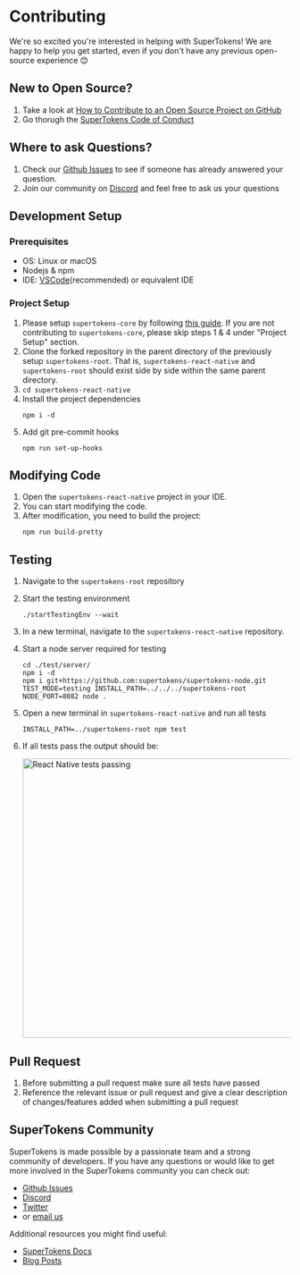 # Contributing

We're so excited you're interested in helping with SuperTokens! We are happy to help you get started, even if you don't have any previous open-source experience :blush:

## New to Open Source?
1. Take a look at [How to Contribute to an Open Source Project on GitHub](https://egghead.io/courses/how-to-contribute-to-an-open-source-project-on-github)
2. Go thorugh the [SuperTokens Code of Conduct](https://github.com/supertokens/supertokens-react-native/blob/master/CODE_OF_CONDUCT.md)

## Where to ask Questions?
1. Check our [Github Issues](https://github.com/supertokens/supertokens-react-native/issues) to see if someone has already answered your question.  
2. Join our community on [Discord](https://supertokens.io/discord) and feel free to ask us your questions  


## Development Setup  

### Prerequisites
- OS: Linux or macOS
- Nodejs & npm
- IDE: [VSCode](https://code.visualstudio.com/download)(recommended) or equivalent IDE  

### Project Setup
1. Please setup `supertokens-core` by following [this guide](https://github.com/supertokens/supertokens-core/blob/master/CONTRIBUTING.md#development-setup). If you are not contributing to `supertokens-core`, please skip  steps 1 & 4 under "Project Setup" section.
2. Clone the forked repository in the parent directory of the previously setup `supertokens-root`.  That is, `supertokens-react-native` and `supertokens-root` should exist side by side within the same parent directory.
3. `cd supertokens-react-native`
4. Install the project dependencies
   ```
   npm i -d
   ```
5. Add git pre-commit hooks
   ```
   npm run set-up-hooks
   ```

## Modifying Code  
1. Open the `supertokens-react-native` project in your IDE.
2. You can start modifying the code.
3. After modification, you need to build the project:
   ```
   npm run build-pretty
   ```

## Testing
1. Navigate to the `supertokens-root` repository
2. Start the testing environment
   ```
   ./startTestingEnv --wait
   ```
3. In a new terminal, navigate to the `supertokens-react-native` repository.
4. Start a node server required for testing
   ```
   cd ./test/server/
   npm i -d
   npm i git+https://github.com:supertokens/supertokens-node.git
   TEST_MODE=testing INSTALL_PATH=../../../supertokens-root NODE_PORT=8082 node .
   ```
5. Open a new terminal in `supertokens-react-native` and run all tests
   ```
   INSTALL_PATH=../supertokens-root npm test
   ```
6. If all tests pass the output should be:

   <img src="https://github.com/supertokens/supertokens-logo/blob/master/images/supertokens-react-native-tests-passing.png" alt="React Native tests passing" width="500px">


## Pull Request
1. Before submitting a pull request make sure all tests have passed
2. Reference the relevant issue or pull request and give a clear description of changes/features added when submitting a pull request

## SuperTokens Community
SuperTokens is made possible by a passionate team and a strong community of developers. If you have any questions or would like to get more involved in the SuperTokens community you can check out:
  - [Github Issues](https://github.com/supertokens/supertokens-react-native/issues)
  - [Discord](https://supertokens.io/discord)
  - [Twitter](https://twitter.com/supertokensio)
  - or [email us](mailto:team@supertokens.io)
  
Additional resources you might find useful:
  - [SuperTokens Docs](https://supertokens.io/docs/community/getting-started/installation)
  - [Blog Posts](https://supertokens.io/blog/)
